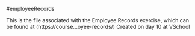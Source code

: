 #employeeRecords

This is the file associated with the Employee Records exercise, which can be found at (https://course...oyee-records/)
Created on day 10 at VSchool